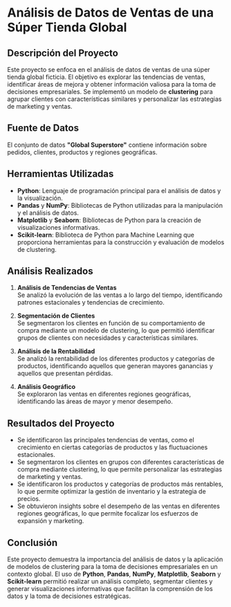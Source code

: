# Análisis de Datos de Ventas de una Súper Tienda Global

## Descripción del Proyecto

Este proyecto se enfoca en el análisis de datos de ventas de una súper tienda global ficticia. El objetivo es explorar las tendencias de ventas, identificar áreas de mejora y obtener información valiosa para la toma de decisiones empresariales. Se implementó un modelo de **clustering** para agrupar clientes con características similares y personalizar las estrategias de marketing y ventas.

## Fuente de Datos

El conjunto de datos **"Global Superstore"** contiene información sobre pedidos, clientes, productos y regiones geográficas.

## Herramientas Utilizadas

- **Python**: Lenguaje de programación principal para el análisis de datos y la visualización.
- **Pandas** y **NumPy**: Bibliotecas de Python utilizadas para la manipulación y el análisis de datos.
- **Matplotlib** y **Seaborn**: Bibliotecas de Python para la creación de visualizaciones informativas.
- **Scikit-learn**: Biblioteca de Python para Machine Learning que proporciona herramientas para la construcción y evaluación de modelos de clustering.

## Análisis Realizados

1. **Análisis de Tendencias de Ventas**  
   Se analizó la evolución de las ventas a lo largo del tiempo, identificando patrones estacionales y tendencias de crecimiento.

2. **Segmentación de Clientes**  
   Se segmentaron los clientes en función de su comportamiento de compra mediante un modelo de clustering, lo que permitió identificar grupos de clientes con necesidades y características similares.

3. **Análisis de la Rentabilidad**  
   Se analizó la rentabilidad de los diferentes productos y categorías de productos, identificando aquellos que generan mayores ganancias y aquellos que presentan pérdidas.

4. **Análisis Geográfico**  
   Se exploraron las ventas en diferentes regiones geográficas, identificando las áreas de mayor y menor desempeño.

## Resultados del Proyecto

- Se identificaron las principales tendencias de ventas, como el crecimiento en ciertas categorías de productos y las fluctuaciones estacionales.
- Se segmentaron los clientes en grupos con diferentes características de compra mediante clustering, lo que permite personalizar las estrategias de marketing y ventas.
- Se identificaron los productos y categorías de productos más rentables, lo que permite optimizar la gestión de inventario y la estrategia de precios.
- Se obtuvieron insights sobre el desempeño de las ventas en diferentes regiones geográficas, lo que permite focalizar los esfuerzos de expansión y marketing.

## Conclusión

Este proyecto demuestra la importancia del análisis de datos y la aplicación de modelos de clustering para la toma de decisiones empresariales en un contexto global. El uso de **Python**, **Pandas**, **NumPy**, **Matplotlib**, **Seaborn** y **Scikit-learn** permitió realizar un análisis completo, segmentar clientes y generar visualizaciones informativas que facilitan la comprensión de los datos y la toma de decisiones estratégicas.
